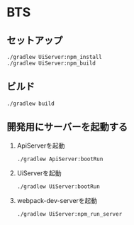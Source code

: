# BTS
## セットアップ
```
./gradlew UiServer:npm_install
./gradlew UiServer:npm_build
```

## ビルド
```
./gradlew build
```

## 開発用にサーバーを起動する
1. ApiServerを起動
    ```
    ./gradlew ApiServer:bootRun
    ```
1. UiServerを起動
    ```
    ./gradlew UiServer:bootRun
    ```
1. webpack-dev-serverを起動
    ```
    ./gradlew UiServer:npm_run_server
    ```